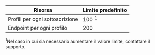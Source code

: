 Risorsa| Limite predefinito
---|---
Profili per ogni sottoscrizione | 100 <sup>1</sup>
Endpoint per ogni profilo| 200

<sup>1</sup>Nel caso in cui sia necessario aumentare il valore limite, contattare il supporto.

<!---HONumber=Nov15_HO1-->